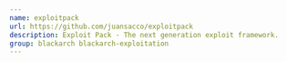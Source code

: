 ```yaml
---
name: exploitpack
url: https://github.com/juansacco/exploitpack
description: Exploit Pack - The next generation exploit framework.
group: blackarch blackarch-exploitation
---
```


